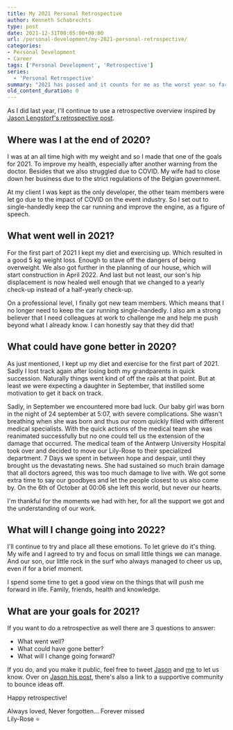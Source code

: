 ```yaml
---
title: My 2021 Personal Retrospective
author: Kenneth Schabrechts
type: post
date: 2021-12-31T00:05:00+00:00
url: /personal-development/my-2021-personal-retrospective/
categories:
- Personal Development
- Career
tags: ['Personal Development', 'Retrospective']
series:
  - 'Personal Retrospective'
summary: "2021 has passed and it counts for me as the worst year so far. Losing 3 family members really made an impact. However, I try to remain positive for the future. Lat's look back at 2021 and then have a brief look into what is planned for 2022."
old_content_duration: 0
---
```

As I did last year, I'll continue to use a retrospective overview inspired by [Jason Lengstorf's retrospective post](https://lengstorf.com/2019-personal-retrospective/ "Jason Lengstorf Retrospective").

## Where was I at the end of 2020?

I was at an all time high with my weight and so I made that one of the goals for 2021. To improve my health, especially after another warning from the doctor.
Besides that we also struggled due to COVID. My wife had to close down her business due to the strict regulations of the Belgian government.

At my client I was kept as the only developer, the other team members were let go due to the impact of COVID on the event industry.
So I set out to single-handedly keep the car running and improve the engine, as a figure of speech.

## What went well in 2021?

For the first part of 2021 I kept my diet and exercising up. Which resulted in a good 5 kg weight loss. Enough to stave off the dangers of being overweight.
We also got further in the planning of our house, which will start construction in April 2022.
And last but not least, our son's hip displacement is now healed well enough that we changed to a yearly check-up instead of a half-yearly check-up.

On a professional level, I finally got new team members. Which means that I no longer need to keep the car running single-handedly.
I also am a strong believer that I need colleagues at work to challenge me and help me push beyond what I already know. I can honestly say that they did that!

## What could have gone better in 2020?

As just mentioned, I kept up my diet and exercise for the first part of 2021. Sadly I lost track again after losing both my grandparents in quick succession.
Naturally things went kind of off the rails at that point. But at least we were expecting a daughter in September, that instilled some motivation to get it back on track.

Sadly, in September we encountered more bad luck. Our baby girl was born in the night of 24 september at 5:07, with severe complications.
She wasn't breathing when she was born and thus our room quickly filled with different medical specialists.
With the quick actions of the medical team she was reanimated successfully but no one could tell us the extension of the damage that occurred.
The medical team of the Antwerp University Hospital took over and decided to move our Lily-Rose to their specialized department.
7 Days we spent in between hope and despair, until they brought us the devastating news. She had sustained so much brain damage that all doctors agreed, this was too much damage to live with.
We got some extra time to say our goodbyes and let the people closest to us also come by. On the 6th of October at 00:06 she left this world, but never our hearts.

I'm thankful for the moments we had with her, for all the support we got and the understanding of our work.

## What will I change going into 2022?

I'll continue to try and place all these emotions. To let grieve do it's thing.
My wife and I agreed to try and focus on small little things we can manage. And our son, our little rock in the surf who always managed to cheer us up, even if for a brief moment.

I spend some time to get a good view on the things that will push me forward in life.
Family, friends, health and knowledge.

## What are your goals for 2021?

If you want to do a retrospective as well there are 3 questions to answer:

* What went well?
* What could have gone better?
* What will I change going forward?

If you do, and you make it public, feel free to tweet [Jason](https://twitter.com/jlengstorf "Jason Lengstorf Twitter") and [me](https://twitter.com/schabrechtsk "SchabrechtsK Twitter") to let us know. Over on [Jason his post](https://lengstorf.com/2019-personal-retrospective/ "Jason Lengstorf Retrospective"), there's also a link to a supportive community to bounce ideas off.

Happy retrospective!

Always loved,
Never forgotten...
Forever missed  
Lily-Rose ⭐